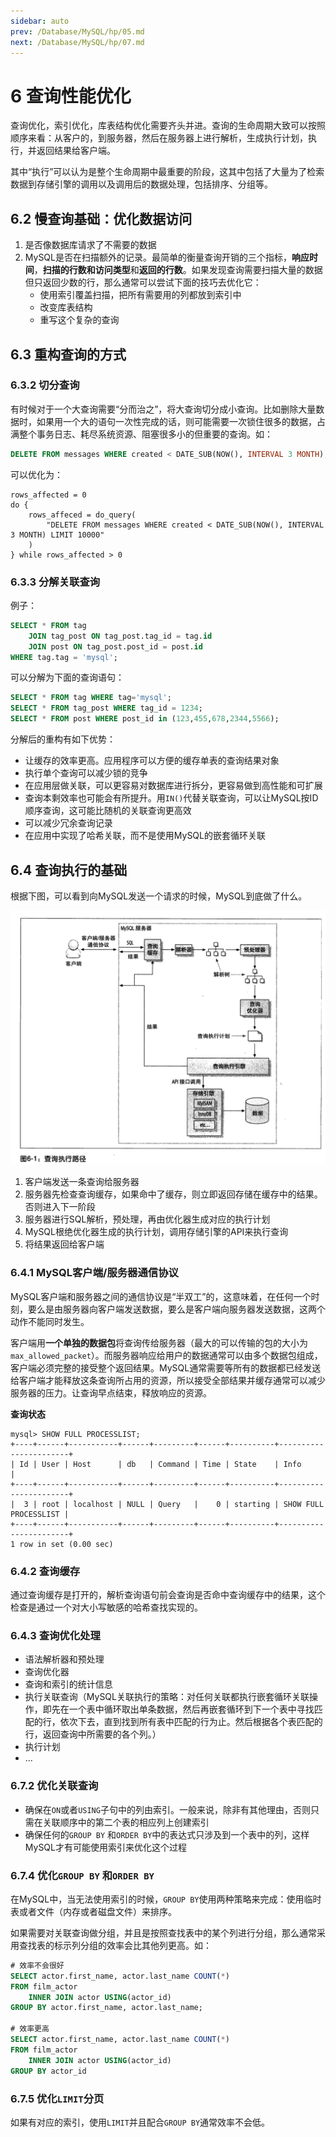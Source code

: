 ```yaml
---
sidebar: auto
prev: /Database/MySQL/hp/05.md
next: /Database/MySQL/hp/07.md
---
```


# 6 查询性能优化
查询优化，索引优化，库表结构优化需要齐头并进。查询的生命周期大致可以按照顺序来看：从客户的，到服务器，然后在服务器上进行解析，生成执行计划，执行，并返回结果给客户端。

其中“执行”可以认为是整个生命周期中最重要的阶段，这其中包括了大量为了检索数据到存储引擎的调用以及调用后的数据处理，包括排序、分组等。

## 6.2 慢查询基础：优化数据访问
1. 是否像数据库请求了不需要的数据
2. MySQL是否在扫描额外的记录。最简单的衡量查询开销的三个指标，**响应时间**，**扫描的行数和访问类型**和**返回的行数**。如果发现查询需要扫描大量的数据但只返回少数的行，那么通常可以尝试下面的技巧去优化它：
   - 使用索引覆盖扫描，把所有需要用的列都放到索引中
   - 改变库表结构
   - 重写这个复杂的查询

## 6.3 重构查询的方式
### 6.3.2 切分查询
有时候对于一个大查询需要“分而治之”，将大查询切分成小查询。比如删除大量数据时，如果用一个大的语句一次性完成的话，则可能需要一次锁住很多的数据，占满整个事务日志、耗尽系统资源、阻塞很多小的但重要的查询。如：
```sql
DELETE FROM messages WHERE created < DATE_SUB(NOW(), INTERVAL 3 MONTH);
```
可以优化为：
```
rows_affected = 0
do {
    rows_affeced = do_query(
        "DELETE FROM messages WHERE created < DATE_SUB(NOW(), INTERVAL 3 MONTH) LIMIT 10000"
    )
} while rows_affected > 0
```

### 6.3.3 分解关联查询
例子：
```sql
SELECT * FROM tag
    JOIN tag_post ON tag_post.tag_id = tag.id
    JOIN post ON tag_post.post_id = post.id
WHERE tag.tag = 'mysql';
```
可以分解为下面的查询语句：
```sql
SELECT * FROM tag WHERE tag='mysql';
SELECT * FROM tag_post WHERE tag_id = 1234;
SELECT * FROM post WHERE post_id in (123,455,678,2344,5566);
```
分解后的重构有如下优势：
- 让缓存的效率更高。应用程序可以方便的缓存单表的查询结果对象
- 执行单个查询可以减少锁的竞争
- 在应用层做关联，可以更容易对数据库进行拆分，更容易做到高性能和可扩展
- 查询本剩效率也可能会有所提升。用`IN()`代替关联查询，可以让MySQL按ID顺序查询，这可能比随机的关联查询更高效
- 可以减少冗余查询记录
- 在应用中实现了哈希关联，而不是使用MySQL的嵌套循环关联

## 6.4 查询执行的基础
根据下图，可以看到向MySQL发送一个请求的时候，MySQL到底做了什么。

![查询执行路径](./images/sql_execution.png)

1. 客户端发送一条查询给服务器
2. 服务器先检查查询缓存，如果命中了缓存，则立即返回存储在缓存中的结果。否则进入下一阶段
3. 服务器进行SQL解析，预处理，再由优化器生成对应的执行计划
4. MySQL根绝优化器生成的执行计划，调用存储引擎的API来执行查询
5. 将结果返回给客户端

### 6.4.1 MySQL客户端/服务器通信协议
MySQL客户端和服务器之间的通信协议是“半双工”的，这意味着，在任何一个时刻，要么是由服务器向客户端发送数据，要么是客户端向服务器发送数据，这两个动作不能同时发生。

客户端用**一个单独的数据包**将查询传给服务器（最大的可以传输的包的大小为`max_allowed_packet`）。而服务器响应给用户的数据通常可以由多个数据包组成，客户端必须完整的接受整个返回结果。MySQL通常需要等所有的数据都已经发送给客户端才能释放这条查询所占用的资源，所以接受全部结果并缓存通常可以减少服务器的压力。让查询早点结束，释放响应的资源。 

**查询状态**
```
mysql> SHOW FULL PROCESSLIST;
+----+------+-----------+------+---------+------+----------+-----------------------+
| Id | User | Host      | db   | Command | Time | State    | Info                  |
+----+------+-----------+------+---------+------+----------+-----------------------+
|  3 | root | localhost | NULL | Query   |    0 | starting | SHOW FULL PROCESSLIST |
+----+------+-----------+------+---------+------+----------+-----------------------+
1 row in set (0.00 sec)
```

### 6.4.2 查询缓存
通过查询缓存是打开的，解析查询语句前会查询是否命中查询缓存中的结果，这个检查是通过一个对大小写敏感的哈希查找实现的。

### 6.4.3 查询优化处理
- 语法解析器和预处理
- 查询优化器
- 查询和索引的统计信息
- 执行关联查询（MySQL关联执行的策略：对任何关联都执行嵌套循环关联操作，即先在一个表中循环取出单条数据，然后再嵌套循环到下一个表中寻找匹配的行，依次下去，直到找到所有表中匹配的行为止。然后根据各个表匹配的行，返回查询中所需要的各个列。）
- 执行计划
- ...

### 6.7.2 优化关联查询
- 确保在`ON`或者`USING`子句中的列由索引。一般来说，除非有其他理由，否则只需在关联顺序中的第二个表的相应列上创建索引
- 确保任何的`GROUP BY` 和`ORDER BY`中的表达式只涉及到一个表中的列，这样MySQL才有可能使用索引来优化这个过程

### 6.7.4 优化`GROUP BY` 和`ORDER BY`
在MySQL中，当无法使用索引的时候，`GROUP BY`使用两种策略来完成：使用临时表或者文件（内存或者磁盘文件）来排序。

如果需要对关联查询做分组，并且是按照查找表中的某个列进行分组，那么通常采用查找表的标示列分组的效率会比其他列更高。如：
```SQL
# 效率不会很好
SELECT actor.first_name, actor.last_name COUNT(*)
FROM film_actor
    INNER JOIN actor USING(actor_id)
GROUP BY actor.first_name, actor.last_name;

# 效率更高
SELECT actor.first_name, actor.last_name COUNT(*)
FROM film_actor
    INNER JOIN actor USING(actor_id)
GROUP BY actor_id
```

### 6.7.5 优化`LIMIT`分页
如果有对应的索引，使用`LIMIT`并且配合`GROUP BY`通常效率不会低。

